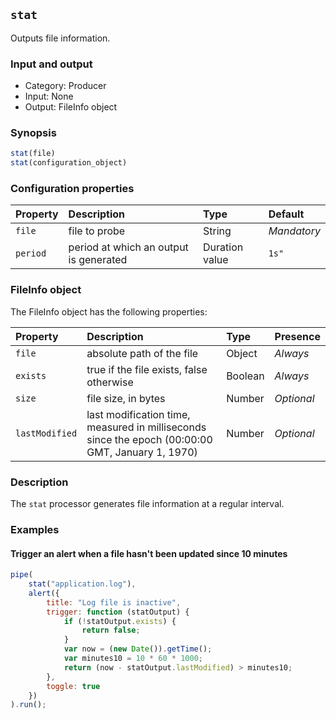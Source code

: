 ## `stat`

Outputs file information.

### Input and output

* Category: Producer
* Input: None
* Output: FileInfo object

### Synopsis

```js
stat(file)
stat(configuration_object)
```

### Configuration properties

| Property | Description | Type | Default |
| :--- | :--- | :--- | :--- |
| `file` | file to probe | String | *Mandatory* |
| `period` | period at which an output is generated | Duration value | `1s"` |
 
 ### FileInfo object
 
 The FileInfo object has the following properties:
 
| Property | Description | Type | Presence | 
| :--- | :--- | :--- | :--- |
| `file` | absolute path of the file | Object | *Always* |
| `exists` | true if the file exists, false otherwise | Boolean | *Always* |
| `size` | file size, in bytes | Number | *Optional* |
| `lastModified` | last modification time, measured in milliseconds since the epoch (00:00:00 GMT, January 1, 1970) | Number | *Optional* |

### Description

The `stat` processor generates file information at a regular interval.
 
### Examples

#### Trigger an alert when a file hasn't been updated since 10 minutes

```js
pipe(
	stat("application.log"),
	alert({
		title: "Log file is inactive",
		trigger: function (statOutput) {
			if (!statOutput.exists) {
				return false;
			}
			var now = (new Date()).getTime();
			var minutes10 = 10 * 60 * 1000;
			return (now - statOutput.lastModified) > minutes10;
		},
		toggle: true
	})
).run();
```